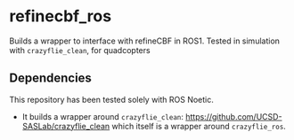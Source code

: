# refinecbf_ros
Builds a wrapper to interface with refineCBF in ROS1. Tested in simulation with `crazyflie_clean`, for quadcopters

## Dependencies
This repository has been tested solely with ROS Noetic.
- It builds a wrapper around `crazyflie_clean`: https://github.com/UCSD-SASLab/crazyflie_clean which itself is a wrapper around `crazyflie_ros`.
